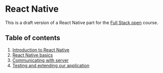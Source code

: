 # React Native

This is a draft version of a React Native part for the [Full Stack open](https://fullstackopen.com/) course.

## Table of contents

1. [Introduction to React Native](./material/1-introduction-to-react-native.md)
2. [React Native basics](./material/2-react-native-basics.md)
3. [Communicating with server](./material/3-communicating-with-server.md)
4. [Testing and extending our application](./material/4-testing-and-extending-our-app.md)
